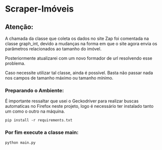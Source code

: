 # Scraper-Imóveis


## Atenção:

A chamada da classe que coleta os dados no site Zap foi comentada na classe graph_int, devido a mudanças na forma em que o site agora envia os parâmetros relacionados
ao tamanho do imóvel.

Posteriormente atualizarei com um novo formador de url resolvendo esse problema.

Caso necessite utilizar tal classe, ainda é possível. Basta não passar nada nos campos de tamanho máximo ou tamanho mínimo.

### Preparando o Ambiente: 

É importante ressaltar que usei o Geckodriver para realizar buscas automaticas no Firefox neste projeto, logo é necessário ter instalado tanto um como o outro na máquina.  

```
pip install -r requirements.txt
```

### Por fim execute a classe main:

``` 
python main.py
